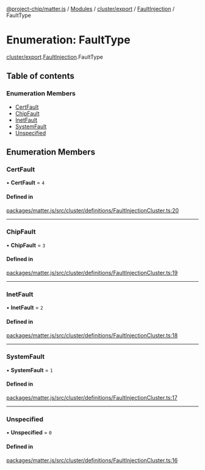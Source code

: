 [@project-chip/matter.js](../README.md) / [Modules](../modules.md) / [cluster/export](../modules/cluster_export.md) / [FaultInjection](../modules/cluster_export.FaultInjection.md) / FaultType

# Enumeration: FaultType

[cluster/export](../modules/cluster_export.md).[FaultInjection](../modules/cluster_export.FaultInjection.md).FaultType

## Table of contents

### Enumeration Members

- [CertFault](cluster_export.FaultInjection.FaultType.md#certfault)
- [ChipFault](cluster_export.FaultInjection.FaultType.md#chipfault)
- [InetFault](cluster_export.FaultInjection.FaultType.md#inetfault)
- [SystemFault](cluster_export.FaultInjection.FaultType.md#systemfault)
- [Unspecified](cluster_export.FaultInjection.FaultType.md#unspecified)

## Enumeration Members

### CertFault

• **CertFault** = ``4``

#### Defined in

[packages/matter.js/src/cluster/definitions/FaultInjectionCluster.ts:20](https://github.com/project-chip/matter.js/blob/16d5b0d/packages/matter.js/src/cluster/definitions/FaultInjectionCluster.ts#L20)

___

### ChipFault

• **ChipFault** = ``3``

#### Defined in

[packages/matter.js/src/cluster/definitions/FaultInjectionCluster.ts:19](https://github.com/project-chip/matter.js/blob/16d5b0d/packages/matter.js/src/cluster/definitions/FaultInjectionCluster.ts#L19)

___

### InetFault

• **InetFault** = ``2``

#### Defined in

[packages/matter.js/src/cluster/definitions/FaultInjectionCluster.ts:18](https://github.com/project-chip/matter.js/blob/16d5b0d/packages/matter.js/src/cluster/definitions/FaultInjectionCluster.ts#L18)

___

### SystemFault

• **SystemFault** = ``1``

#### Defined in

[packages/matter.js/src/cluster/definitions/FaultInjectionCluster.ts:17](https://github.com/project-chip/matter.js/blob/16d5b0d/packages/matter.js/src/cluster/definitions/FaultInjectionCluster.ts#L17)

___

### Unspecified

• **Unspecified** = ``0``

#### Defined in

[packages/matter.js/src/cluster/definitions/FaultInjectionCluster.ts:16](https://github.com/project-chip/matter.js/blob/16d5b0d/packages/matter.js/src/cluster/definitions/FaultInjectionCluster.ts#L16)
